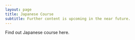 ```yaml
---
layout: page
title: Japanese Course
subtitle: Further content is upcoming in the near future.
---
```


Find out Japanese course here.
